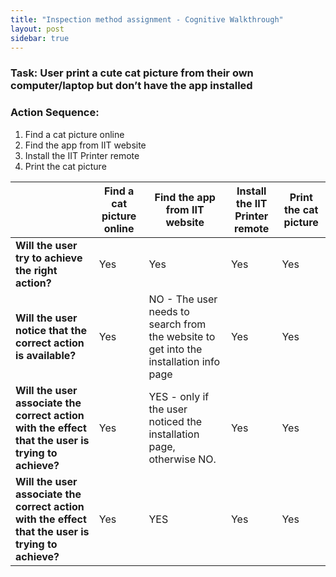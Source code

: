 ```yaml
---
title: "Inspection method assignment - Cognitive Walkthrough"
layout: post
sidebar: true
---
```


### Task: User print a cute cat picture from their own computer/laptop but  don’t have the app installed

### Action Sequence:
1. Find a cat picture online
2. Find the app from IIT website
3. Install the IIT Printer remote
4. Print the cat picture


|            | **Find a cat picture online** | **Find the app from IIT website** | **Install the IIT Printer remote** | **Print the cat picture** |
|------------|------------------|-------------------|-------------------------|-----------------|
| **Will the user try to achieve the right action?** | Yes              | Yes               | Yes                     | Yes             |
| **Will the user notice that the correct action is available?** | Yes              | NO - The user needs to search from the website to get into the installation info page              | Yes                     | Yes             |
| **Will the user associate the correct action with the effect that the user is trying to achieve?** | Yes              | YES - only if the user noticed the installation page, otherwise NO.               | Yes                     | Yes             |
| **Will the user associate the correct action with the effect that the user is trying to achieve?** | Yes              | YES              | Yes                     | Yes             |




